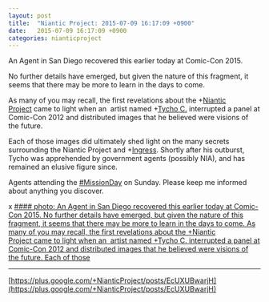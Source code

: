 ```yaml
---
layout: post
title:  "Niantic Project: 2015-07-09 16:17:09 +0900"
date:   2015-07-09 16:17:09 +0900
categories: nianticproject
---
```

An Agent in San Diego recovered this earlier today at Comic-Con 2015.

No further details have emerged, but given the nature of this fragment, it seems that there may be more to learn in the days to come. 

As many of you may recall, the first revelations about the +[Niantic Project](https://plus.google.com/105211554081025512763 "") came to light when an  artist named +[Tycho C.](https://plus.google.com/106965960712090580437 "") interrupted a panel at Comic-Con 2012 and distributed images that he believed were visions of the future. 

Each of those images did ultimately shed light on the many secrets surrounding the Niantic Project and +[Ingress](https://plus.google.com/103320655754019011706 ""). Shortly after his outburst, Tycho was apprehended by government agents (possibly NIA), and has remained an elusive figure since.

Agents attending the [#MissionDay](https://plus.google.com/s/%23MissionDay "") on Sunday. Please keep me informed about anything you discover.

x
[#### photo: An Agent in San Diego recovered this earlier today at Comic-Con 2015.
No further details have emerged, but given the nature of this fragment, it seems that there may be more to learn in the days to come.
As many of you may recall, the first revelations about the +Niantic Project came to light when an  artist named +Tycho C. interrupted a panel at Comic-Con 2012 and distributed images that he believed were visions of the future.
Each of those](https://lh3.googleusercontent.com/-xMXxnfuI2d8/VZ4flZbSDoI/AAAAAAAAglM/w4cNjgyk3RQ/w800-h800/Fragment.png "")
- - -
[https://plus.google.com/+NianticProject/posts/EcUXUBwarjH](https://plus.google.com/+NianticProject/posts/EcUXUBwarjH)
